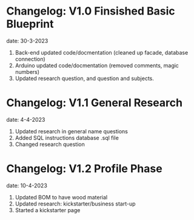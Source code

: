 # Changelog: V1.0 Finsished Basic Blueprint
date: 30-3-2023

1. Back-end updated code/docmentation (cleaned up facade, database connection)
2. Arduino updated code/docmentation (removed comments, magic numbers)
3. Updated research question, and question and subjects.

# Changelog: V1.1 General Research
date: 4-4-2023

1. Updated research in general name questions
2. Added SQL instructions database .sql file
1. Changed research question

# Changelog: V1.2 Profile Phase
date: 10-4-2023

1. Updated BOM to have wood material
2. Updated research: kickstarter/business start-up
3. Started a kickstarter page
